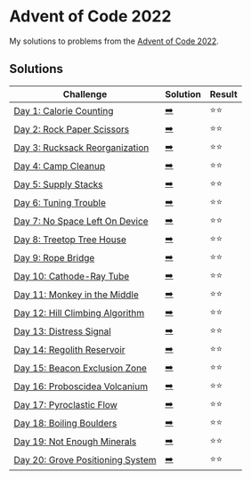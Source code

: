 # Advent of Code 2022

My solutions to problems from the [Advent of Code 2022](https://adventofcode.com/2022/).

## Solutions

| Challenge | Solution | Result |
| --------- | -------- | ------ |
| [Day 1: Calorie Counting](https://adventofcode.com/2022/day/1) | [:arrow_right:](2022/day1.swift) | :star::star: |
| [Day 2: Rock Paper Scissors](https://adventofcode.com/2022/day/2) | [:arrow_right:](2022/day2.swift) | :star::star: |
| [Day 3: Rucksack Reorganization](https://adventofcode.com/2022/day/3) | [:arrow_right:](2022/day3.swift) | :star::star: |
| [Day 4: Camp Cleanup](https://adventofcode.com/2022/day/4) | [:arrow_right:](2022/day4.swift) | :star::star: |
| [Day 5: Supply Stacks](https://adventofcode.com/2022/day/5) | [:arrow_right:](2022/day5.swift) | :star::star: |
| [Day 6: Tuning Trouble](https://adventofcode.com/2022/day/6) | [:arrow_right:](2022/day6.swift) | :star::star: |
| [Day 7: No Space Left On Device](https://adventofcode.com/2022/day/7) | [:arrow_right:](2022/day7.swift) | :star::star: |
| [Day 8: Treetop Tree House](https://adventofcode.com/2022/day/8) | [:arrow_right:](2022/day8.swift) | :star::star: |
| [Day 9: Rope Bridge](https://adventofcode.com/2022/day/9) | [:arrow_right:](2022/day9.swift) | :star::star: |
| [Day 10: Cathode-Ray Tube](https://adventofcode.com/2022/day/10) | [:arrow_right:](2022/day10.swift) | :star::star: |
| [Day 11: Monkey in the Middle](https://adventofcode.com/2022/day/11) | [:arrow_right:](2022/day11.swift) | :star::star: |
| [Day 12: Hill Climbing Algorithm](https://adventofcode.com/2022/day/12) | [:arrow_right:](2022/day12.swift) | :star::star: |
| [Day 13: Distress Signal](https://adventofcode.com/2022/day/13) | [:arrow_right:](2022/day13.swift) | :star::star: |
| [Day 14: Regolith Reservoir](https://adventofcode.com/2022/day/14) | [:arrow_right:](2022/day14.swift) | :star::star: |
| [Day 15: Beacon Exclusion Zone](https://adventofcode.com/2022/day/15) | [:arrow_right:](2022/day15.swift) | :star::star: |
| [Day 16: Proboscidea Volcanium](https://adventofcode.com/2022/day/16) | [:arrow_right:](2022/day16.swift) | :star::star: |
| [Day 17: Pyroclastic Flow](https://adventofcode.com/2022/day/17) | [:arrow_right:](2022/day17.swift) | :star::star: |
| [Day 18: Boiling Boulders](https://adventofcode.com/2022/day/18) | [:arrow_right:](2022/day18.swift) | :star::star: |
| [Day 19: Not Enough Minerals](https://adventofcode.com/2022/day/19) | [:arrow_right:](2022/day19.swift) | :star::star: |
| [Day 20: Grove Positioning System](https://adventofcode.com/2022/day/20) | [:arrow_right:](2022/day20.swift) | :star::star: |
